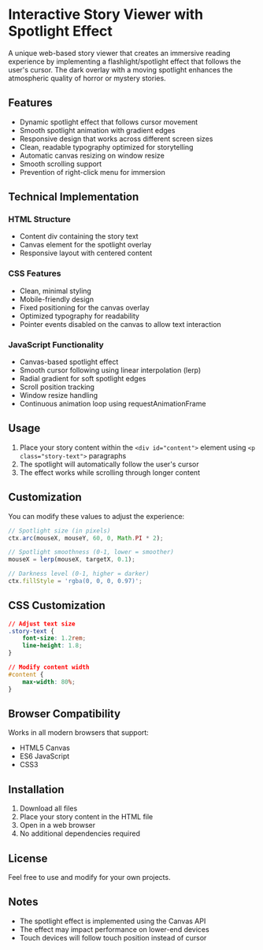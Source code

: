 # Interactive Story Viewer with Spotlight Effect

A unique web-based story viewer that creates an immersive reading experience by implementing a flashlight/spotlight effect that follows the user's cursor. The dark overlay with a moving spotlight enhances the atmospheric quality of horror or mystery stories.

## Features

- Dynamic spotlight effect that follows cursor movement
- Smooth spotlight animation with gradient edges
- Responsive design that works across different screen sizes
- Clean, readable typography optimized for storytelling
- Automatic canvas resizing on window resize
- Smooth scrolling support
- Prevention of right-click menu for immersion

## Technical Implementation

### HTML Structure
- Content div containing the story text
- Canvas element for the spotlight overlay
- Responsive layout with centered content

### CSS Features
- Clean, minimal styling
- Mobile-friendly design
- Fixed positioning for the canvas overlay
- Optimized typography for readability
- Pointer events disabled on the canvas to allow text interaction

### JavaScript Functionality
- Canvas-based spotlight effect
- Smooth cursor following using linear interpolation (lerp)
- Radial gradient for soft spotlight edges
- Scroll position tracking
- Window resize handling
- Continuous animation loop using requestAnimationFrame

## Usage

1. Place your story content within the `<div id="content">` element using `<p class="story-text">` paragraphs
2. The spotlight will automatically follow the user's cursor
3. The effect works while scrolling through longer content

## Customization

You can modify these values to adjust the experience:

```javascript
// Spotlight size (in pixels)
ctx.arc(mouseX, mouseY, 60, 0, Math.PI * 2);

// Spotlight smoothness (0-1, lower = smoother)
mouseX = lerp(mouseX, targetX, 0.1);

// Darkness level (0-1, higher = darker)
ctx.fillStyle = 'rgba(0, 0, 0, 0.97)';
```

## CSS Customization

```css
// Adjust text size
.story-text {
    font-size: 1.2rem;
    line-height: 1.8;
}

// Modify content width
#content {
    max-width: 80%;
}
```

## Browser Compatibility

Works in all modern browsers that support:
- HTML5 Canvas
- ES6 JavaScript
- CSS3

## Installation

1. Download all files
2. Place your story content in the HTML file
3. Open in a web browser
4. No additional dependencies required

## License

Feel free to use and modify for your own projects.

## Notes

- The spotlight effect is implemented using the Canvas API
- The effect may impact performance on lower-end devices
- Touch devices will follow touch position instead of cursor
